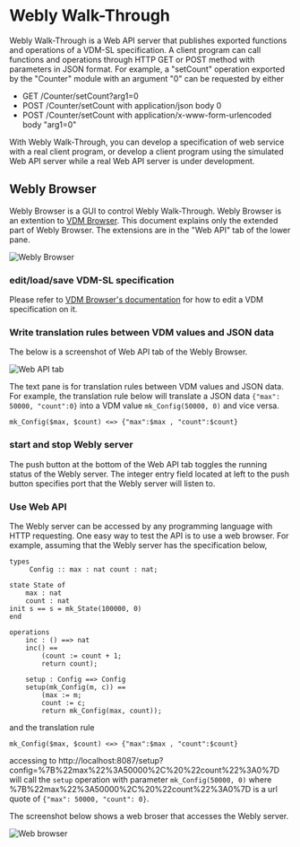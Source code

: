 # Webly Walk-Through

Webly Walk-Through is a Web API server that publishes exported functions and operations of a VDM-SL specification.
A client program can call functions and operations through HTTP GET or POST method with parameters in JSON format.
For example, a "setCount" operation exported by the "Counter" module with an argument "0" can be requested by either

* GET /Counter/setCount?arg1=0
* POST /Counter/setCount with application/json body 0
* POST /Counter/setCount with application/x-www-form-urlencoded body "arg1=0"

With Webly Walk-Through, you can develop a specification of web service with a real client program, or develop a client program using the simulated Web API server while a real Web API server is under development.

## Webly Browser

Webly Browser is a GUI to control Webly Walk-Through.
Webly Browser is an extention to [VDM Browser](VDMBrowser.md).
This document explains only the extended part of Webly Browser.
The extensions are in the "Web API" tab of the lower pane.

![Webly Browser](images/Webly-Spec.png)

### edit/load/save VDM-SL specification
Please refer to [VDM Browser's documentation](VDMBrowser.md) for how to edit a VDM specification on it.

### Write translation rules between VDM values and JSON data

The below is a screenshot of Web API tab of the Webly Browser.

![Web API tab](images/Webly-WebAPI.png)

The text pane is for translation rules between VDM values and JSON data.
For example, the translation rule below will translate a JSON data ```{"max": 50000, "count":0}``` into a VDM value ```mk_Config(50000, 0)``` and vice versa.

```
mk_Config($max, $count) <=> {"max":$max , "count":$count}
```

### start and stop Webly server
The push button at the bottom of the Web API tab toggles the running status of the Webly server.
The integer entry field located at left to the push button specifies port that the Webly server will listen to.

### Use Web API

The Webly server can be accessed by any programming language with HTTP requesting.
One easy way to test the API is to use a web browser.
For example, assuming that the Webly server has the specification below,

```
types
     Config :: max : nat count : nat;

state State of
    max : nat
    count : nat
init s == s = mk_State(100000, 0)
end

operations
    inc : () ==> nat
    inc() ==
        (count := count + 1;
        return count);
    
    setup : Config ==> Config
    setup(mk_Config(m, c)) ==
        (max := m;
        count := c;
        return mk_Config(max, count));
```
and the translation rule 

```
mk_Config($max, $count) <=> {"max":$max , "count":$count}
```

accessing to http://localhost:8087/setup?config=%7B%22max%22%3A50000%2C%20%22count%22%3A0%7D will call the ```setup``` operation with parameter ```mk_Config(50000, 0)``` where %7B%22max%22%3A50000%2C%20%22count%22%3A0%7D is a url quote of ```{"max": 50000, "count": 0}```.

The screenshot below shows a web broser that accesses the Webly server.

![Web browser](images/Webly-Client.png)
